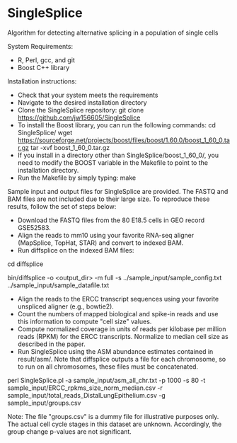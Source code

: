 # SingleSplice
Algorithm for detecting alternative splicing in a population of single cells

System Requirements:
- R, Perl, gcc, and git
- Boost C++ library

Installation instructions:
- Check that your system meets the requirements
- Navigate to the desired installation directory
- Clone the SingleSplice repository:
  git clone https://github.com/jw156605/SingleSplice
- To install the Boost library, you can run the following commands:
  cd SingleSplice/
  wget https://sourceforge.net/projects/boost/files/boost/1.60.0/boost_1_60_0.tar.gz
  tar -xvf boost_1_60_0.tar.gz
- If you install in a directory other than SingleSplice/boost_1_60_0/, you need to modify the BOOST
  variable in the Makefile to point to the installation directory.
- Run the Makefile by simply typing: make

Sample input and output files for SingleSplice are provided. The FASTQ and BAM files are not included due to their large size.
To reproduce these results, follow the set of steps below:

- Download the FASTQ files from the 80 E18.5 cells in GEO record GSE52583.
- Align the reads to mm10 using your favorite RNA-seq aligner (MapSplice, TopHat, STAR) and convert to indexed BAM.
- Run diffsplice on the indexed BAM files:

cd diffsplice

bin/diffsplice -o <output_dir> -m full -s ../sample_input/sample_config.txt ../sample_input/sample_datafile.txt

- Align the reads to the ERCC transcript sequences using your favorite unspliced aligner (e.g., bowtie2).
- Count the numbers of mapped biological and spike-in reads and use this information to compute "cell size" values.
- Compute normalized coverage in units of reads per kilobase per million reads (RPKM) for the ERCC transcripts. Normalize to median cell size
as described in the paper.
- Run SingleSplice using the ASM abundance estimates contained in result/asm/. Note that diffsplice outputs a file for each chromosome, so
to run on all chromosomes, these files must be concatenated.

perl SingleSplice.pl -a sample_input/asm_all_chr.txt -p 1000 -s 80 -t sample_input/ERCC_rpkms_size_norm_median.csv -r sample_input/total_reads_DistalLungEpithelium.csv -g sample_input/groups.csv

Note: The file "groups.csv" is a dummy file for illustrative purposes only. The actual cell cycle stages in this dataset are unknown. Accordingly, the group change p-values are not significant.